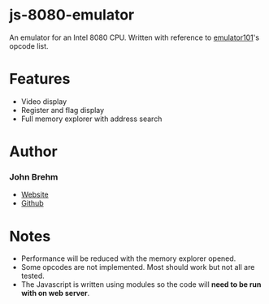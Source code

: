 # js-8080-emulator
An emulator for an Intel 8080 CPU. Written with reference to [emulator101](http://www.emulator101.com/reference/8080-by-opcode.html)'s opcode list.

# Features
* Video display
* Register and flag display
* Full memory explorer with address search

# Author
### John Brehm
* [Website](https://johnbrehm.dev)
* [Github](https://github.com/cooljohnny3)

# Notes
* Performance will be reduced with the memory explorer opened.
* Some opcodes are not implemented. Most should work but not all are tested.
* The Javascript is written using modules so the code will __need to be run with on web server__.